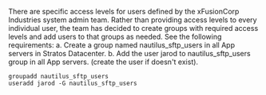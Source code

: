 There are specific access levels for users defined by the xFusionCorp Industries system admin team. Rather than providing access levels to every individual user, the team has decided to create groups with required access levels and add users to that groups as needed. See the following requirements:
a. Create a group named nautilus_sftp_users in all App servers in Stratos Datacenter.
b. Add the user jarod to nautilus_sftp_users group in all App servers. (create the user if doesn't exist).

```
groupadd nautilus_sftp_users
useradd jarod -G nautilus_sftp_users
```